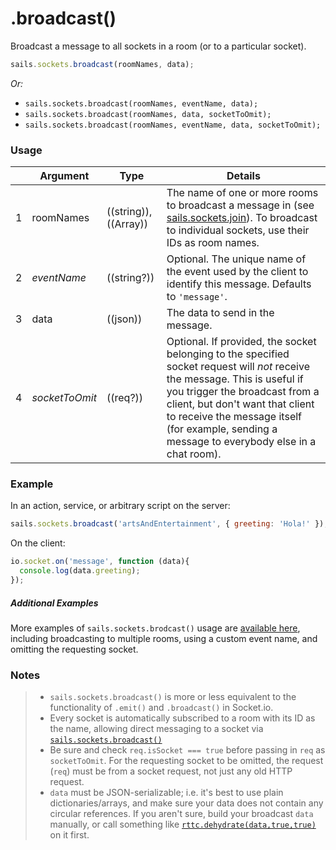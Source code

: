 # .broadcast()

Broadcast a message to all sockets in a room (or to a particular socket).

```javascript
sails.sockets.broadcast(roomNames, data);
```

_Or:_
+ `sails.sockets.broadcast(roomNames, eventName, data);`
+ `sails.sockets.broadcast(roomNames, data, socketToOmit);`
+ `sails.sockets.broadcast(roomNames, eventName, data, socketToOmit);`


### Usage

|   |          Argument           | Type                | Details
|---| --------------------------- | ------------------- | -----------
| 1 |        roomNames              | ((string)), ((Array))          | The name of one or more rooms to broadcast a message in (see [sails.sockets.join](http://sailsjs.org/documentation/reference/websockets/sails.sockets/sails.sockets.join.html)).  To broadcast to individual sockets, use their IDs as room names.
| 2 |        _eventName_            | ((string?))          | Optional. The unique name of the event used by the client to identify this message.  Defaults to `'message'`.
| 3 |        data                   | ((json))          | The data to send in the message.
| 4 |        _socketToOmit_         | ((req?))          | Optional. If provided, the socket belonging to the specified socket request will *not* receive the message.  This is useful if you trigger the broadcast from a client, but don't want that client to receive the message itself (for example, sending a message to everybody else in a chat room).


### Example

In an action, service, or arbitrary script on the server:

```javascript
sails.sockets.broadcast('artsAndEntertainment', { greeting: 'Hola!' });
```

On the client:

```javascript
io.socket.on('message', function (data){
  console.log(data.greeting);
});
```


##### Additional Examples

More examples of `sails.sockets.brodcast()` usage are [available here](https://gist.github.com/mikermcneil/0a4d05750768a99b4fcb), including broadcasting to multiple rooms, using a custom event name, and omitting the requesting socket.


### Notes
> + `sails.sockets.broadcast()` is more or less equivalent to the functionality of `.emit()` and `.broadcast()` in Socket.io.
> + Every socket is automatically subscribed to a room with its ID as the name, allowing direct messaging to a socket via [`sails.sockets.broadcast()`](http://sailsjs.org/documentation/reference/web-sockets/sails-sockets/sails-sockets-broadcast)
> + Be sure and check `req.isSocket === true` before passing in `req` as `socketToOmit`. For the requesting socket to be omitted, the request (`req`) must be from a socket request, not just any old HTTP request.
> + `data` must be JSON-serializable; i.e. it's best to use plain dictionaries/arrays, and make sure your data does not contain any circular references. If you aren't sure, build your broadcast `data` manually, or call something like [`rttc.dehydrate(data,true,true)`](https://github.com/node-machine/rttc/blob/master/README.md#dehydratevalue-allownullfalse-dontstringifyfunctionsfalse) on it first.

<docmeta name="displayName" value=".broadcast()">
<docmeta name="pageType" value="method">

